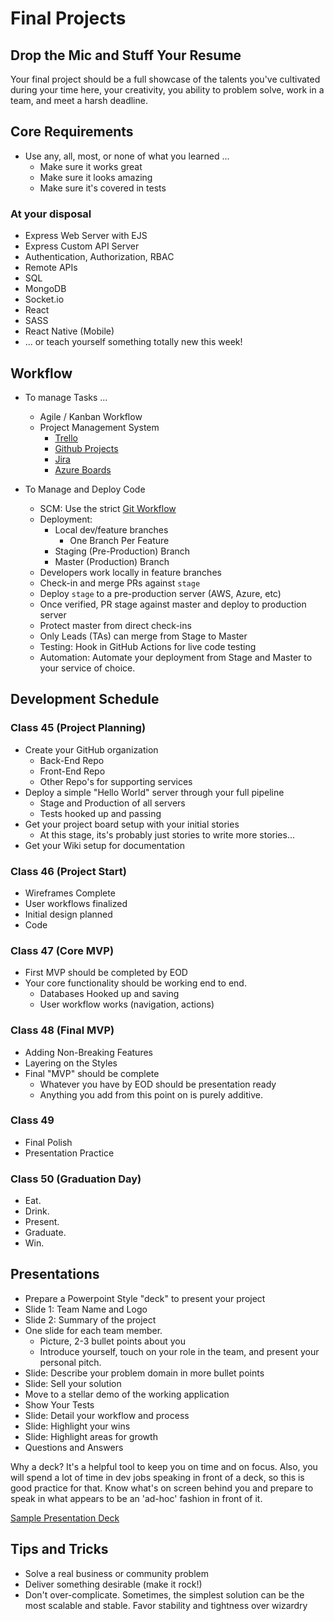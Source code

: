 # Final Projects

## Drop the Mic and Stuff Your Resume

Your final project should be a full showcase of the talents you've cultivated during your time here, your creativity, you ability to problem solve, work in a team, and meet a harsh deadline.

## Core Requirements

* Use any, all, most, or none of what you learned ...
  * Make sure it works great
  * Make sure it looks amazing
  * Make sure it's covered in tests

### At your disposal

* Express Web Server with EJS
* Express Custom API Server
* Authentication, Authorization, RBAC
* Remote APIs
* SQL
* MongoDB
* Socket.io
* React
* SASS
* React Native (Mobile)
* ... or teach yourself something totally new this week!

## Workflow

* To manage Tasks ...
  * Agile / Kanban Workflow
  * Project Management System
    * [Trello](https://trello.com/b/2GAur1IN/open-shelf-a-book-wiki?menu=filter&filter=label:Lab%2014)
    * [Github Projects](https://help.github.com/articles/about-project-boards/)
    * [Jira](https://www.atlassian.com/software/jira)
    * [Azure Boards](https://azure.microsoft.com/en-us/services/devops/boards/)

* To Manage and Deploy Code
  * SCM: Use the strict [Git Workflow](https://www.atlassian.com/git/tutorials/comparing-workflows/gitflow-workflow)
  * Deployment:
    * Local dev/feature branches
      * One Branch Per Feature
    * Staging (Pre-Production) Branch
    * Master (Production) Branch
  * Developers work locally in feature branches
  * Check-in and merge PRs against `stage`
  * Deploy `stage` to a pre-production server (AWS, Azure, etc)
  * Once verified, PR stage against master and deploy to production server
  * Protect master from direct check-ins
  * Only Leads (TAs) can merge from Stage to Master
  * Testing: Hook in GitHub Actions for live code testing
  * Automation: Automate your deployment from Stage and Master to your service of choice.

## Development Schedule

### Class 45 (Project Planning)

* Create your GitHub organization
  * Back-End Repo
  * Front-End Repo
  * Other Repo's for supporting services
* Deploy a simple "Hello World" server through your full pipeline
  * Stage and Production of all servers
  * Tests hooked up and passing
* Get your project board setup with your initial stories
  * At this stage, its's probably just stories to write more stories...
* Get your Wiki setup for documentation

### Class 46 (Project Start)

* Wireframes Complete
* User workflows finalized
* Initial design planned
* Code

### Class 47 (Core MVP)

* First MVP should be completed by EOD
* Your core functionality should be working end to end.
  * Databases Hooked up and saving
  * User workflow works (navigation, actions)

### Class 48 (Final MVP)

* Adding Non-Breaking Features
* Layering on the Styles
* Final "MVP" should be complete
  * Whatever you have by EOD should be presentation ready
  * Anything you add from this point on is purely additive.

### Class 49

* Final Polish
* Presentation Practice

### Class 50 (Graduation Day)

* Eat.
* Drink.
* Present.
* Graduate.
* Win.

## Presentations

* Prepare a Powerpoint Style "deck" to present your project
* Slide 1: Team Name and Logo
* Slide 2: Summary of the project
* One slide for each team member.
  * Picture, 2-3 bullet points about you
  * Introduce yourself, touch on your role in the team, and present your personal pitch.
* Slide: Describe your problem domain in more bullet points
* Slide: Sell your solution
* Move to a stellar demo of the working application
* Show Your Tests
* Slide: Detail your workflow and process
* Slide: Highlight your wins
* Slide: Highlight areas for growth
* Questions and Answers

Why a deck? It's a helpful tool to keep you on time and on focus. Also, you will spend a lot of time in dev jobs speaking in front of a deck, so this is good practice for that. Know what's on screen behind you and prepare to speak in what appears to be an 'ad-hoc' fashion in front of it.

[Sample Presentation Deck](https://docs.google.com/presentation/d/1NeXKKEpjK2DDme8EwlZBsJndUqIgGYzWrY6FAYtNTf0/edit#slide=id.g2accd1c413_3_31)

## Tips and Tricks

* Solve a real business or community problem
* Deliver something desirable (make it rock!)
* Don't over-complicate. Sometimes, the simplest solution can be the most scalable and stable. Favor stability and tightness over wizardry
